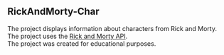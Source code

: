 ﻿## RickAndMorty-Char
The project displays information about characters from Rick and Morty.  
The project uses the [Rick and Morty API](https://rickandmortyapi.com/).  
The project was created for educational purposes.
